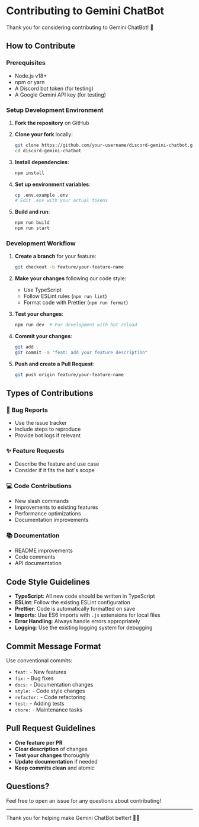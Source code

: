 # Contributing to Gemini ChatBot

Thank you for considering contributing to Gemini ChatBot! 🎉

## How to Contribute

### Prerequisites

- Node.js v18+
- npm or yarn
- A Discord bot token (for testing)
- A Google Gemini API key (for testing)

### Setup Development Environment

1. **Fork the repository** on GitHub
2. **Clone your fork** locally:

    ```bash
    git clone https://github.com/your-username/discord-gemini-chatbot.git
    cd discord-gemini-chatbot
    ```

3. **Install dependencies**:

    ```bash
    npm install
    ```

4. **Set up environment variables**:

    ```bash
    cp .env.example .env
    # Edit .env with your actual tokens
    ```

5. **Build and run**:
    ```bash
    npm run build
    npm run start
    ```

### Development Workflow

1. **Create a branch** for your feature:

    ```bash
    git checkout -b feature/your-feature-name
    ```

2. **Make your changes** following our code style:

    - Use TypeScript
    - Follow ESLint rules (`npm run lint`)
    - Format code with Prettier (`npm run format`)

3. **Test your changes**:

    ```bash
    npm run dev  # For development with hot reload
    ```

4. **Commit your changes**:

    ```bash
    git add .
    git commit -m "feat: add your feature description"
    ```

5. **Push and create a Pull Request**:
    ```bash
    git push origin feature/your-feature-name
    ```

## Types of Contributions

### 🐛 Bug Reports

- Use the issue tracker
- Include steps to reproduce
- Provide bot logs if relevant

### ✨ Feature Requests

- Describe the feature and use case
- Consider if it fits the bot's scope

### 💻 Code Contributions

- New slash commands
- Improvements to existing features
- Performance optimizations
- Documentation improvements

### 📚 Documentation

- README improvements
- Code comments
- API documentation

## Code Style Guidelines

- **TypeScript**: All new code should be written in TypeScript
- **ESLint**: Follow the existing ESLint configuration
- **Prettier**: Code is automatically formatted on save
- **Imports**: Use ES6 imports with `.js` extensions for local files
- **Error Handling**: Always handle errors appropriately
- **Logging**: Use the existing logging system for debugging

## Commit Message Format

Use conventional commits:

- `feat:` - New features
- `fix:` - Bug fixes
- `docs:` - Documentation changes
- `style:` - Code style changes
- `refactor:` - Code refactoring
- `test:` - Adding tests
- `chore:` - Maintenance tasks

## Pull Request Guidelines

- **One feature per PR**
- **Clear description** of changes
- **Test your changes** thoroughly
- **Update documentation** if needed
- **Keep commits clean** and atomic

## Questions?

Feel free to open an issue for any questions about contributing!

---

Thank you for helping make Gemini ChatBot better! 🤖✨

